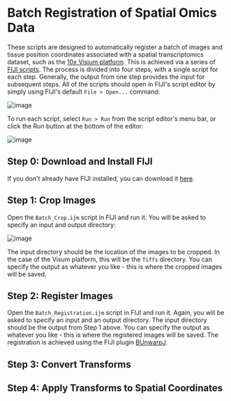 # Batch Registration of Spatial Omics Data

These scripts are designed to automatically register a batch of images and tissue position coordinates associated with a spatial transcriptomics dataset, such as the [10x Visium platform](https://www.10xgenomics.com/products/spatial-gene-expression). This is achieved via a series of [FIJI scripts](https://imagej.net/scripting/). The process is divided into four steps, with a single script for each step. Generally, the output from one step provides the input for subsequent steps. All of the scripts should open in FIJI's script editor by simply using FIJI's default `File > Open...` command:

![image](https://github.com/user-attachments/assets/07ad699a-c4d1-4ed8-9ef1-7105c56b9387)

To run each script, select `Run > Run` from the script editor's menu bar, or click the Run button at the bottom of the editor:

![image](https://github.com/user-attachments/assets/91961ff2-2c90-4622-b521-74bdfa6d5bdb)

## Step 0: Download and Install FIJI

If you don't already have FIJI installed, you can download it [here](https://fiji.sc/).

## Step 1: Crop Images

Open the `Batch_Crop.ijm` script in FIJI and run it. You will be asked to specify an input and output directory:

![image](https://github.com/user-attachments/assets/ea0ea0bf-1961-4300-9344-baebfac606a5)

The input directory should be the location of the images to be cropped. In the case of the Visum platform, this will be the `Tiffs` directory. You can specify the output as whatever you like - this is where the cropped images will be saved.

## Step 2: Register Images

Open the `Batch_Registration.ijm` script in FIJI and run it. Again, you will be asked to specify an input and an output directory. The input directory should be the output from Step 1 above. You can specify the output as whatever you like - this is where the registered images will be saved. The registration is achieved using the FIJI plugin [BUnwarpJ](https://imagej.net/plugins/bunwarpj/).

## Step 3: Convert Transforms
## Step 4: Apply Transforms to Spatial Coordinates

